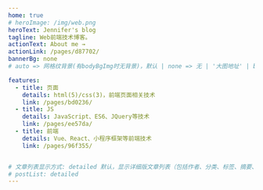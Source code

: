 ```yaml
---
home: true
# heroImage: /img/web.png
heroText: Jennifer's blog
tagline: Web前端技术博客。
actionText: About me →
actionLink: /pages/d87702/
bannerBg: none
# auto => 网格纹背景(有bodyBgImg时无背景)，默认 | none => 无 | '大图地址' | background: 自定义背景样式       提示：如发现文本颜色不适应你的背景时可以到palette.styl修改$bannerTextColor变量

features: 
  - title: 页面
    details: html(5)/css(3)，前端页面相关技术
    link: /pages/bd0236/
  - title: JS
    details: JavaScript、ES6、JQuery等技术
    link: /pages/ee57da/ 
  - title: 前端
    details: Vue、React、小程序框架等前端技术
    link: /pages/96f355/


# 文章列表显示方式: detailed 默认，显示详细版文章列表（包括作者、分类、标签、摘要、分页等）| simple => 显示简约版文章列表（仅标题和日期）| none 不显示文章列表
# postList: detailed
---
```



<!-- <img src="/img/tg.gif" class="panda no-zoom" style="width: 200px;height: 115px;opacity: 0.8;margin-bottom: -4px;padding-bottom:0;position: fixed;bottom: 0;left: 0.5rem;"> -->



